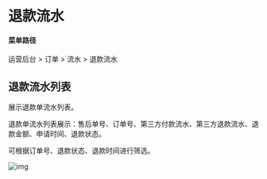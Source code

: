 # 退款流水

#### 菜单路径

运营后台 > 订单 > 流水 > 退款流水

## 退款流水列表

展示退款单流水列表。

退款单流水列表展示：售后单号、订单号、第三方付款流水、第三方退款流水、退款金额、申请时间、退款状态。

可根据订单号、退款状态、退款时间进行筛选。

![img](https://docs.sellwell.cn/help/images/refundLog.png)
